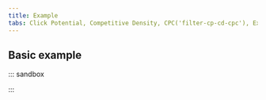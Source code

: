 ```yaml
---
title: Example
tabs: Click Potential, Competitive Density, CPC('filter-cp-cd-cpc'), Example('filter-cp-cd-cpc-code')
---
```


## Basic example

::: sandbox

<script lang="tsx">
import React, { useState } from 'react';
import Dropdown from '@semcore/ui/dropdown';
import { Flex } from '@semcore/ui/flex-box';
import Button from '@semcore/ui/button';
import { FilterTrigger } from '@semcore/ui/base-trigger';
import NeighborLocation from '@semcore/ui/neighbor-location';
import InputNumber from '@semcore/ui/input-number';
import { Text } from '@semcore/ui/typography';

const InputRange = ({ value: valueState, changeValue, ariaLabelledby, ...other }) => {
  const minRange = 1;
  const maxRange = 8;
  let revertValues = false;

  const handleChange = (key) => (value) => {
    if (revertValues) {
      revertValues = false;
    } else {
      valueState[key] = value;
      changeValue({ ...valueState });
    }
  };

  const handleBlur = () => {
    const { from, to } = valueState;
    if (from > to) {
      revertValues = true;
      changeValue({
        from: Math.max(to, minRange),
        to: Math.min(from, maxRange),
      });
    }
  };
  const { from, to } = valueState;

  return (
    <Flex {...other}>
      <NeighborLocation>
        <InputNumber>
          <InputNumber.Value
            min={minRange}
            max={maxRange}
            aria-labelledby={ariaLabelledby}
            placeholder='From'
            value={from}
            onChange={handleChange('from')}
            onBlur={handleBlur}
          />
          <InputNumber.Controls />
        </InputNumber>
        <InputNumber>
          <InputNumber.Value
            min={minRange}
            max={maxRange}
            aria-labelledby={ariaLabelledby}
            placeholder='To'
            value={to}
            onChange={handleChange('to')}
            onBlur={handleBlur}
          />
          <InputNumber.Controls />
        </InputNumber>
      </NeighborLocation>
    </Flex>
  );
};

const setTriggerText = ({ from, to }) => {
  if (from && to) {
    return `${from} - ${to}`;
  }
  if (from !== '' || to !== '') {
    return `${from !== '' ? from : to}`;
  }
  return null;
};

export default () => {
  const [filters, setFilters] = useState(false);
  const [visible, setVisible] = useState(false);
  const [value, setValue] = useState({ from: '', to: '' });
  const [displayValue, setDisplayValue] = useState('');
  const clearAll = () => setFilters(false);
  const applyFilters = () => {
    const { from, to } = value;
    setVisible(false);
    setFilters(!!(from || to));
    setDisplayValue(setTriggerText(value));
  };

  const handleKeyDown = (e) => {
    if (e.key === 'Enter') {
      applyFilters();
    }
  };

  return (
    <Dropdown visible={visible} onVisibleChange={setVisible}>
      <Dropdown.Trigger
        placeholder='Competitive Density'
        empty={!filters}
        onClear={clearAll}
        tag={FilterTrigger}
      >
        {`Com.: ${displayValue}`}
      </Dropdown.Trigger>
      <Dropdown.Popper
        w='224px'
        p='8px 8px 16px'
        role='dialog'
        aria-labelledby='title-CD'
        aria-modal='false'
      >
        <Text id='title-CD' size={200} bold>
          Custom range
        </Text>
        <InputRange
          ariaLabelledby='title-CD'
          value={value}
          changeValue={setValue}
          my={2}
          onKeyDown={handleKeyDown}
        />
        <Button use='primary' theme='info' w='100%' onClick={applyFilters}>
          Apply
        </Button>
      </Dropdown.Popper>
    </Dropdown>
  );
};
</script>

:::

